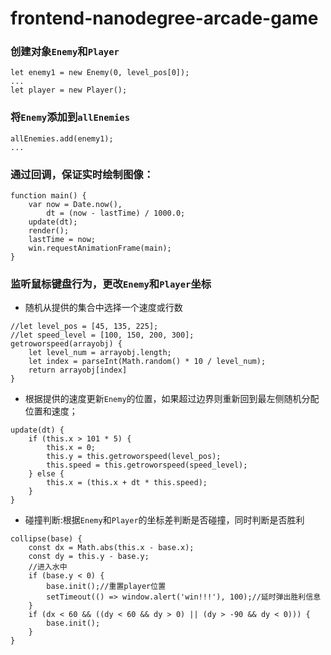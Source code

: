 # frontend-nanodegree-arcade-game
### 创建对象`Enemy`和`Player`
```
let enemy1 = new Enemy(0, level_pos[0]);
...
let player = new Player();
```
### 将`Enemy`添加到`allEnemies`
```
allEnemies.add(enemy1);
...
```
### 通过回调，保证实时绘制图像：
```
function main() {
    var now = Date.now(),
        dt = (now - lastTime) / 1000.0;
    update(dt);
    render();
    lastTime = now;
    win.requestAnimationFrame(main);
}
```
### 监听鼠标键盘行为，更改`Enemy`和`Player`坐标
* 随机从提供的集合中选择一个速度或行数
```
//let level_pos = [45, 135, 225];
//let speed_level = [100, 150, 200, 300];
getroworspeed(arrayobj) {
    let level_num = arrayobj.length;
    let index = parseInt(Math.random() * 10 / level_num);
    return arrayobj[index]
}
```
* 根据提供的速度更新`Enemy`的位置，如果超过边界则重新回到最左侧随机分配位置和速度；
```
update(dt) {
    if (this.x > 101 * 5) {
        this.x = 0;
        this.y = this.getroworspeed(level_pos);
        this.speed = this.getroworspeed(speed_level);
    } else {
        this.x = (this.x + dt * this.speed);
    }
}
```
* 碰撞判断:根据`Enemy`和`Player`的坐标差判断是否碰撞，同时判断是否胜利
```
collipse(base) {
    const dx = Math.abs(this.x - base.x);
    const dy = this.y - base.y;
    //进入水中
    if (base.y < 0) {
        base.init();//重置player位置
        setTimeout(() => window.alert('win!!!'), 100);//延时弹出胜利信息
    }
    if (dx < 60 && ((dy < 60 && dy > 0) || (dy > -90 && dy < 0))) {
        base.init();
    }
}
```